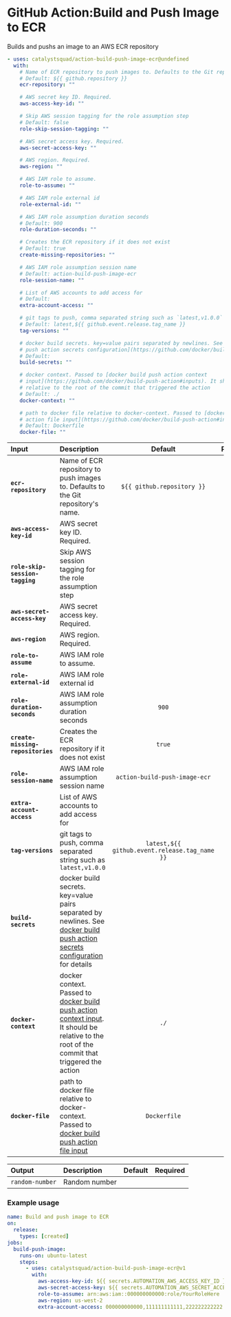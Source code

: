 <!-- start title -->

# GitHub Action:Build and Push Image to ECR

<!-- end title -->
<!-- start description -->

Builds and pushs an image to an AWS ECR repository

<!-- end description -->
<!-- start contents -->
<!-- end contents -->
<!-- start usage -->

```yaml
- uses: catalystsquad/action-build-push-image-ecr@undefined
  with:
    # Name of ECR repository to push images to. Defaults to the Git repository's name.
    # Default: ${{ github.repository }}
    ecr-repository: ""

    # AWS secret key ID. Required.
    aws-access-key-id: ""

    # Skip AWS session tagging for the role assumption step
    # Default: false
    role-skip-session-tagging: ""

    # AWS secret access key. Required.
    aws-secret-access-key: ""

    # AWS region. Required.
    aws-region: ""

    # AWS IAM role to assume.
    role-to-assume: ""

    # AWS IAM role external id
    role-external-id: ""

    # AWS IAM role assumption duration seconds
    # Default: 900
    role-duration-seconds: ""

    # Creates the ECR repository if it does not exist
    # Default: true
    create-missing-repositories: ""

    # AWS IAM role assumption session name
    # Default: action-build-push-image-ecr
    role-session-name: ""

    # List of AWS accounts to add access for
    # Default:
    extra-account-access: ""

    # git tags to push, comma separated string such as `latest,v1.0.0`
    # Default: latest,${{ github.event.release.tag_name }}
    tag-versions: ""

    # docker build secrets. key=value pairs separated by newlines. See [docker build
    # push action secrets configuration](https://github.com/docker/build-push-action/blob/master/docs/advanced/secrets.md) for details
    # Default:
    build-secrets: ""

    # docker context. Passed to [docker build push action context
    # input](https://github.com/docker/build-push-action#inputs). It should be
    # relative to the root of the commit that triggered the action
    # Default: ./
    docker-context: ""

    # path to docker file relative to docker-context. Passed to [docker build push
    # action file input](https://github.com/docker/build-push-action#inputs)
    # Default: Dockerfile
    docker-file: ""
```

<!-- end usage -->
<!-- start inputs -->

| **Input**                         | **Description**                                                                                                                                                                                                 |                  **Default**                  | **Required** |
| :-------------------------------- | :-------------------------------------------------------------------------------------------------------------------------------------------------------------------------------------------------------------- | :-------------------------------------------: | :----------: |
| **`ecr-repository`**              | Name of ECR repository to push images to. Defaults to the Git repository's name.                                                                                                                                |          `${{ github.repository }}`           |  **false**   |
| **`aws-access-key-id`**           | AWS secret key ID. Required.                                                                                                                                                                                    |                                               |   **true**   |
| **`role-skip-session-tagging`**   | Skip AWS session tagging for the role assumption step                                                                                                                                                           |                                               |  **false**   |
| **`aws-secret-access-key`**       | AWS secret access key. Required.                                                                                                                                                                                |                                               |   **true**   |
| **`aws-region`**                  | AWS region. Required.                                                                                                                                                                                           |                                               |   **true**   |
| **`role-to-assume`**              | AWS IAM role to assume.                                                                                                                                                                                         |                                               |  **false**   |
| **`role-external-id`**            | AWS IAM role external id                                                                                                                                                                                        |                                               |  **false**   |
| **`role-duration-seconds`**       | AWS IAM role assumption duration seconds                                                                                                                                                                        |                     `900`                     |  **false**   |
| **`create-missing-repositories`** | Creates the ECR repository if it does not exist                                                                                                                                                                 |                    `true`                     |  **false**   |
| **`role-session-name`**           | AWS IAM role assumption session name                                                                                                                                                                            |         `action-build-push-image-ecr`         |  **false**   |
| **`extra-account-access`**        | List of AWS accounts to add access for                                                                                                                                                                          |                                               |  **false**   |
| **`tag-versions`**                | git tags to push, comma separated string such as `latest,v1.0.0`                                                                                                                                                | `latest,${{ github.event.release.tag_name }}` |  **false**   |
| **`build-secrets`**               | docker build secrets. key=value pairs separated by newlines. See [docker build push action secrets configuration](https://github.com/docker/build-push-action/blob/master/docs/advanced/secrets.md) for details |                                               |  **false**   |
| **`docker-context`**              | docker context. Passed to [docker build push action context input](https://github.com/docker/build-push-action#inputs). It should be relative to the root of the commit that triggered the action               |                     `./`                      |  **false**   |
| **`docker-file`**                 | path to docker file relative to docker-context. Passed to [docker build push action file input](https://github.com/docker/build-push-action#inputs)                                                             |                 `Dockerfile`                  |  **false**   |

<!-- end inputs -->
<!-- start outputs -->

| **Output**      | **Description** | **Default** | **Required** |
| :-------------- | :-------------- | ----------- | ------------ |
| `random-number` | Random number   |             |              |

<!-- end outputs -->
<!-- start examples -->

### Example usage

```yaml
name: Build and push image to ECR
on:
  release:
    types: [created]
jobs:
  build-push-image:
    runs-on: ubuntu-latest
    steps:
      - uses: catalystsquad/action-build-push-image-ecr@v1
        with:
          aws-access-key-id: ${{ secrets.AUTOMATION_AWS_ACCESS_KEY_ID }}
          aws-secret-access-key: ${{ secrets.AUTOMATION_AWS_SECRET_ACCESS_KEY }}
          role-to-assume: arn:aws:iam::000000000000:role/YourRoleHere
          aws-region: us-west-2
          extra-account-access: 000000000000,111111111111,222222222222
```

<!-- end examples -->
<!-- start [.github/ghdocs/examples/] -->
<!-- end [.github/ghdocs/examples/] -->
